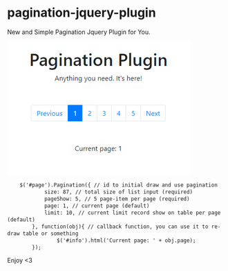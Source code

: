 # pagination-jquery-plugin
New and Simple Pagination Jquery Plugin for You.
<div>
<img src="https://github.com/jounger/pagination-jquery-plugin/blob/master/preview-img.PNG" />

```
	$('#page').Pagination({ // id to initial draw and use pagination
            size: 87, // total size of list input (required)
            pageShow: 5, // 5 page-item per page (required)
            page: 1, // current page (default)
            limit: 10, // current limit record show on table per page (default)
    	}, function(obj){ // callback function, you can use it to re-draw table or something
            	$('#info').html('Current page: ' + obj.page);
    	});
```

</div>
<p>Enjoy <3 </p>
